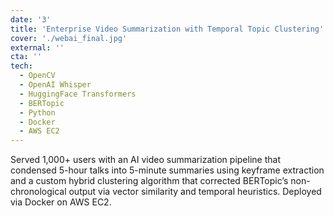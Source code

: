 ```yaml
---
date: '3'
title: 'Enterprise Video Summarization with Temporal Topic Clustering'
cover: './webai_final.jpg'
external: ''
cta: ''
tech:
  - OpenCV
  - OpenAI Whisper
  - HuggingFace Transformers
  - BERTopic
  - Python
  - Docker
  - AWS EC2
---
```


Served 1,000+ users with an AI video summarization pipeline that condensed 5-hour talks into 5-minute summaries using keyframe extraction and a custom hybrid clustering algorithm that corrected BERTopic’s non-chronological output via vector similarity and temporal heuristics. Deployed via Docker on AWS EC2.
